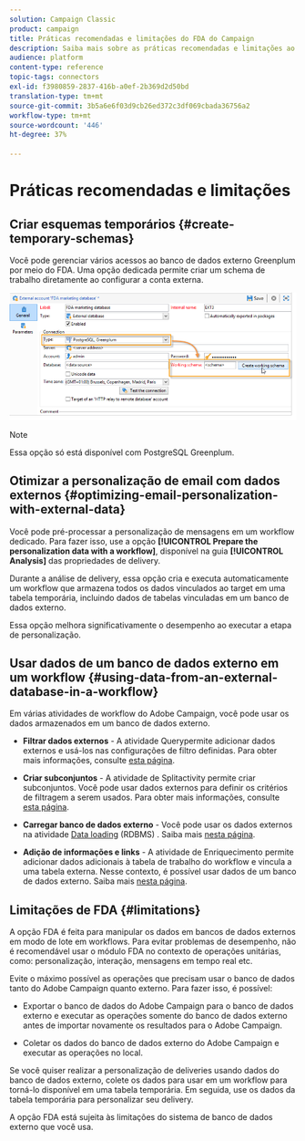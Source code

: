 ```yaml
---
solution: Campaign Classic
product: campaign
title: Práticas recomendadas e limitações do FDA do Campaign
description: Saiba mais sobre as práticas recomendadas e limitações ao trabalhar com um banco de dados externo (FDA)
audience: platform
content-type: reference
topic-tags: connectors
exl-id: f3980859-2837-416b-a0ef-2b369d2d50bd
translation-type: tm+mt
source-git-commit: 3b5a6e6f03d9cb26ed372c3df069cbada36756a2
workflow-type: tm+mt
source-wordcount: '446'
ht-degree: 37%

---
```


# Práticas recomendadas e limitações

## Criar esquemas temporários {#create-temporary-schemas}

Você pode gerenciar vários acessos ao banco de dados externo Greenplum por meio do FDA. Uma opção dedicada permite criar um schema de trabalho diretamente ao configurar a conta externa.

![](assets/fda_work_table.png)

>[!NOTE]
>
>Essa opção só está disponível com PostgreSQL Greenplum.

## Otimizar a personalização de email com dados externos {#optimizing-email-personalization-with-external-data}

Você pode pré-processar a personalização de mensagens em um workflow dedicado. Para fazer isso, use a opção **[!UICONTROL Prepare the personalization data with a workflow]**, disponível na guia **[!UICONTROL Analysis]** das propriedades de delivery.

Durante a análise de delivery, essa opção cria e executa automaticamente um workflow que armazena todos os dados vinculados ao target em uma tabela temporária, incluindo dados de tabelas vinculadas em um banco de dados externo.

Essa opção melhora significativamente o desempenho ao executar a etapa de personalização.

## Usar dados de um banco de dados externo em um workflow {#using-data-from-an-external-database-in-a-workflow}

Em várias atividades de workflow do Adobe Campaign, você pode usar os dados armazenados em um banco de dados externo.

* **Filtrar dados externos**  - A atividade  [](../../workflow/using/targeting-data.md#selecting-data) Querypermite adicionar dados externos e usá-los nas configurações de filtro definidas. Para obter mais informações, consulte [esta página](../../workflow/using/targeting-data.md#selecting-data).

* **Criar subconjuntos**  - A  [](../../workflow/using/split.md) atividade de Splitactivity permite criar subconjuntos. Você pode usar dados externos para definir os critérios de filtragem a serem usados. Para obter mais informações, consulte [esta página](../../workflow/using/split.md).

* **Carregar banco de dados externo**  - Você pode usar os dados externos na atividade  [Data loading](../../workflow/using/data-loading--rdbms-.md)  (RDBMS) . Saiba mais [nesta página](../../workflow/using/data-loading--rdbms-.md).

* **Adição de informações e links**  - A atividade  [](../../workflow/using/enrichment.md) de Enriquecimento permite adicionar dados adicionais à tabela de trabalho do workflow e vincula a uma tabela externa. Nesse contexto, é possível usar dados de um banco de dados externo. Saiba mais [nesta página](../../workflow/using/enrichment.md).

## Limitações de FDA {#limitations}

A opção FDA é feita para manipular os dados em bancos de dados externos em modo de lote em workflows. Para evitar problemas de desempenho, não é recomendável usar o módulo FDA no contexto de operações unitárias, como: personalização, interação, mensagens em tempo real etc.

Evite o máximo possível as operações que precisam usar o banco de dados tanto do Adobe Campaign quanto externo. Para fazer isso, é possível:

* Exportar o banco de dados do Adobe Campaign para o banco de dados externo e executar as operações somente do banco de dados externo antes de importar novamente os resultados para o Adobe Campaign.

* Coletar os dados do banco de dados externo do Adobe Campaign e executar as operações no local.

Se você quiser realizar a personalização de deliveries usando dados do banco de dados externo, colete os dados para usar em um workflow para torná-lo disponível em uma tabela temporária. Em seguida, use os dados da tabela temporária para personalizar seu delivery.

A opção FDA está sujeita às limitações do sistema de banco de dados externo que você usa.
